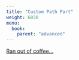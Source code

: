 ```yaml
---
title: "Custom Path Part"
weight: 6030
menu:
  book:
    parent: "advanced"
---
```


[Ran out of coffee...](https://www.buymeacoffee.com/chrislearn)